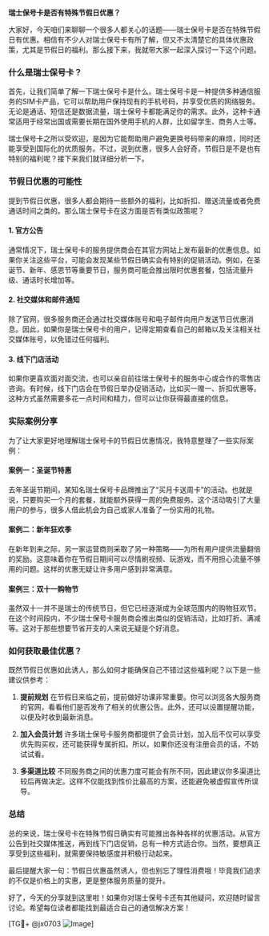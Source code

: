 **瑞士保号卡是否有特殊节假日优惠？**

大家好，今天咱们来聊聊一个很多人都关心的话题——瑞士保号卡是否在特殊节假日有优惠。相信有不少人对瑞士保号卡有所了解，但又不太清楚它的具体优惠政策，尤其是节假日的福利。那么接下来，我就带大家一起深入探讨一下这个问题。

### 什么是瑞士保号卡？

首先，让我们简单了解一下瑞士保号卡是什么。瑞士保号卡是一种提供多种通信服务的SIM卡产品，它可以帮助用户保持现有的手机号码，并享受优质的网络服务。无论是通话、短信还是数据流量，瑞士保号卡都能满足你的需求。此外，这种卡通常适用于经常出国或需要长期在国外使用手机的人群，比如留学生、商务人士等。

瑞士保号卡之所以受欢迎，是因为它能帮助用户避免更换号码带来的麻烦，同时还能享受到国际化的优质服务。不过，说到优惠，很多人会好奇，节假日是不是也有特别的福利呢？接下来我们就详细分析一下。

### 节假日优惠的可能性

提到节假日优惠，很多人都会期待一些额外的福利，比如折扣、赠送流量或者免费通话时间之类的。那么瑞士保号卡在这方面是否有类似政策呢？

#### 1. **官方公告**
通常情况下，瑞士保号卡的服务提供商会在其官方网站上发布最新的优惠信息。如果你关注这些平台，可能会发现某些节假日确实会有特别的促销活动。例如，在圣诞节、新年、感恩节等重要节日，服务商可能会推出限时优惠套餐，包括流量升级、通话时长增加等。

#### 2. **社交媒体和邮件通知**
除了官网，很多服务商还会通过社交媒体账号和电子邮件向用户发送节日优惠消息。因此，如果你是瑞士保号卡的用户，记得定期查看自己的邮箱以及关注相关社交媒体账号，以免错过任何福利。

#### 3. **线下门店活动**
如果你更喜欢面对面交流，也可以亲自前往瑞士保号卡的服务中心或合作的零售店咨询。有时候，线下门店会在节假日举办促销活动，比如买一赠一、折扣优惠等。这种方式虽然需要多花一点时间和精力，但可以让你获得最直接的信息。

### 实际案例分享

为了让大家更好地理解瑞士保号卡的节假日优惠情况，我特意整理了一些实际案例：

#### 案例一：圣诞节特惠
去年圣诞节期间，某知名瑞士保号卡品牌推出了“买月卡送周卡”的活动。也就是说，只要购买一个月的套餐，就能额外获得一周的免费服务。这个活动吸引了大量用户的参与，很多人借此机会为自己或家人准备了一份实用的礼物。

#### 案例二：新年狂欢季
在新年到来之际，另一家运营商则采取了另一种策略——为所有用户提供流量翻倍的奖励。这意味着你在节假日期间可以尽情刷视频、玩游戏，而不用担心流量不够用的问题。这样的优惠无疑让许多用户感到非常满意。

#### 案例三：双十一购物节
虽然双十一并不是瑞士的传统节日，但它已经逐渐成为全球范围内的购物狂欢节。在这个时间段内，不少瑞士保号卡服务商会推出类似的促销活动，比如打折、满减等。这对于那些想要节省开支的人来说无疑是个好消息。

### 如何获取最佳优惠？

既然节假日优惠如此诱人，那么如何才能确保自己不错过这些福利呢？以下是一些建议供参考：

1. **提前规划**
   在节假日来临之前，提前做好功课非常重要。你可以浏览各大服务商的官网，看看他们是否发布了相关的优惠公告。此外，还可以设置提醒功能，以便及时收到最新消息。

2. **加入会员计划**
   许多瑞士保号卡服务商都提供了会员计划，加入后不仅可以享受优先购买权，还可能获得专属折扣。所以，如果你还没有注册会员的话，不妨试试看。

3. **多渠道比较**
   不同服务商之间的优惠力度可能会有所不同，因此建议你多渠道比较后再做决定。这样不仅能找到性价比最高的方案，还能避免被虚假宣传所误导。

### 总结

总的来说，瑞士保号卡在特殊节假日确实有可能推出各种各样的优惠活动。从官方公告到社交媒体推送，再到线下门店促销，总有一种方式适合你。当然，要想真正享受到这些福利，就需要保持敏感度并积极行动起来。

最后提醒大家一句：节假日优惠虽然诱人，但也别忘了理性消费哦！毕竟我们追求的不仅是价格上的实惠，更是整体服务质量的提升。

好了，今天的分享就到这里啦！如果你对瑞士保号卡还有其他疑问，欢迎随时留言讨论。希望每位读者都能找到最适合自己的通信解决方案！

[TG💪+ @jx0703 ![Image](https://github.com/user-attachments/assets/dbca1d08-cadb-493c-b0ec-ad6f7a83f270)]